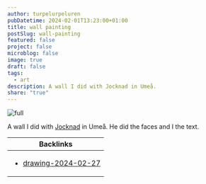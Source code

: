 ```yaml
---
author: turpelurpeluren
pubDatetime: 2024-02-01T13:23:00+01:00
title: wall painting
postSlug: wall-painting
featured: false
project: false
microblog: false
image: true
draft: false
tags:
  - art
description: A wall I did with Jocknad in Umeå.
share: "true"
---
```


![full](https://i.imgur.com/KmfV2H8.png)

A wall I did with [Jocknad](https://www.instagram.com/jocknad/) in Umeå. He did the faces and I the text.

| Backlinks                                                              |
| ---------------------------------------------------------------------- |
| <ul><li>[drawing-2024-02-27](/posts/drawing-2024-02-27)</li></ul> |
